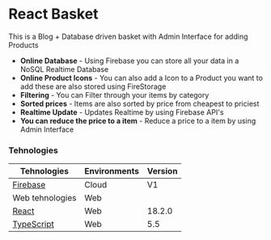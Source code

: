 
# React Basket

This is a Blog + Database driven basket with Admin Interface for adding Products

- **Online Database** - Using Firebase you can store all your data in a NoSQL Realtime Database
- **Online Product Icons** - You can also add a Icon to a Product you want to add these are also stored using FireStorage
- **Filtering** - You can Filter through your items by category
- **Sorted prices** - Items are also sorted by price from cheapest to priciest
- **Realtime Update** - Updates Realtime by using Firebase API's
- **You can reduce the price to a item** - Reduce a price to a item by using Admin Interface

### Tehnologies

| Tehnologies | Environments | Version |
|-----|--------------|---------|
| [Firebase](https://firebase.google.com/)  | Cloud | V1 |
| Web tehnologies | Web |  |
| [React](https://react.dev/) | Web | 18.2.0 |
| [TypeScript](https://www.typescriptlang.org/) | Web | 5.5 |
